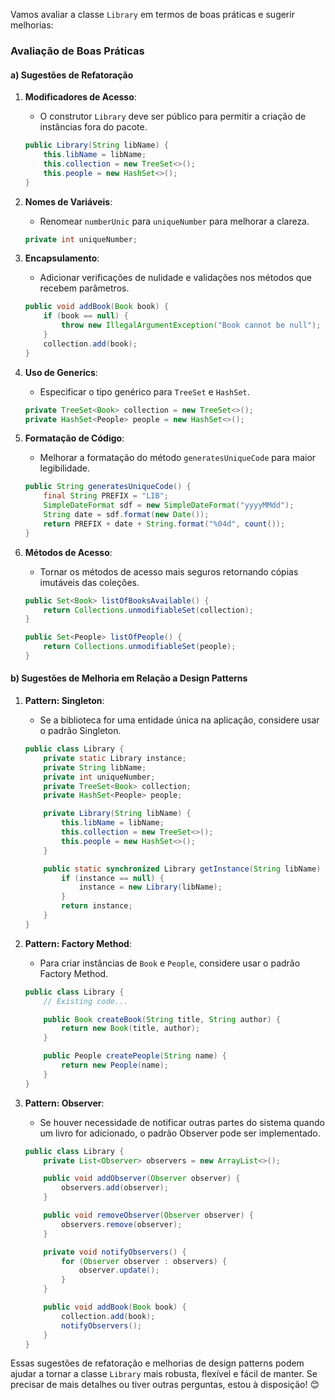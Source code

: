 Vamos avaliar a classe `Library` em termos de boas práticas e sugerir melhorias:

### Avaliação de Boas Práticas

#### a) Sugestões de Refatoração

1. **Modificadores de Acesso**:
   - O construtor `Library` deve ser público para permitir a criação de instâncias fora do pacote.

   ```java
   public Library(String libName) {
       this.libName = libName;
       this.collection = new TreeSet<>();
       this.people = new HashSet<>();
   }
   ```

2. **Nomes de Variáveis**:
   - Renomear `numberUnic` para `uniqueNumber` para melhorar a clareza.

   ```java
   private int uniqueNumber;
   ```

3. **Encapsulamento**:
   - Adicionar verificações de nulidade e validações nos métodos que recebem parâmetros.

   ```java
   public void addBook(Book book) {
       if (book == null) {
           throw new IllegalArgumentException("Book cannot be null");
       }
       collection.add(book);
   }
   ```

4. **Uso de Generics**:
   - Especificar o tipo genérico para `TreeSet` e `HashSet`.

   ```java
   private TreeSet<Book> collection = new TreeSet<>();
   private HashSet<People> people = new HashSet<>();
   ```

5. **Formatação de Código**:
   - Melhorar a formatação do método `generatesUniqueCode` para maior legibilidade.

   ```java
   public String generatesUniqueCode() {
       final String PREFIX = "LIB";
       SimpleDateFormat sdf = new SimpleDateFormat("yyyyMMdd");
       String date = sdf.format(new Date());
       return PREFIX + date + String.format("%04d", count());
   }
   ```

6. **Métodos de Acesso**:
   - Tornar os métodos de acesso mais seguros retornando cópias imutáveis das coleções.

   ```java
   public Set<Book> listOfBooksAvailable() {
       return Collections.unmodifiableSet(collection);
   }

   public Set<People> listOfPeople() {
       return Collections.unmodifiableSet(people);
   }
   ```

#### b) Sugestões de Melhoria em Relação a Design Patterns

1. **Pattern: Singleton**:
   - Se a biblioteca for uma entidade única na aplicação, considere usar o padrão Singleton.

   ```java
   public class Library {
       private static Library instance;
       private String libName;
       private int uniqueNumber;
       private TreeSet<Book> collection;
       private HashSet<People> people;

       private Library(String libName) {
           this.libName = libName;
           this.collection = new TreeSet<>();
           this.people = new HashSet<>();
       }

       public static synchronized Library getInstance(String libName) {
           if (instance == null) {
               instance = new Library(libName);
           }
           return instance;
       }
   }
   ```

2. **Pattern: Factory Method**:
   - Para criar instâncias de `Book` e `People`, considere usar o padrão Factory Method.

   ```java
   public class Library {
       // Existing code...

       public Book createBook(String title, String author) {
           return new Book(title, author);
       }

       public People createPeople(String name) {
           return new People(name);
       }
   }
   ```

3. **Pattern: Observer**:
   - Se houver necessidade de notificar outras partes do sistema quando um livro for adicionado, o padrão Observer pode ser implementado.

   ```java
   public class Library {
       private List<Observer> observers = new ArrayList<>();

       public void addObserver(Observer observer) {
           observers.add(observer);
       }

       public void removeObserver(Observer observer) {
           observers.remove(observer);
       }

       private void notifyObservers() {
           for (Observer observer : observers) {
               observer.update();
           }
       }

       public void addBook(Book book) {
           collection.add(book);
           notifyObservers();
       }
   }
   ```

Essas sugestões de refatoração e melhorias de design patterns podem ajudar a tornar a classe `Library` mais robusta, flexível e fácil de manter. Se precisar de mais detalhes ou tiver outras perguntas, estou à disposição! 😊
